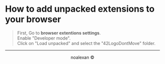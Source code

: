 # How to add unpacked extensions to your browser
> First, Go to **browser extentions settings**. \
Enable "Developer mode". \
Click on "Load unpacked" and select the "42LogoDontMove" folder.
---
<p id=ye align=center>
	noalexan ©
</p>